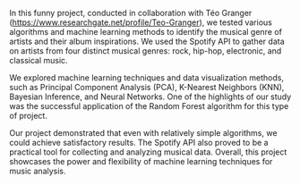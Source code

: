 In this funny project, conducted in collaboration with Téo Granger (https://www.researchgate.net/profile/Teo-Granger), we tested various algorithms and machine learning methods to identify the musical genre of artists and their album inspirations. We used the Spotify API to gather data on artists from four distinct musical genres: rock, hip-hop, electronic, and classical music.

We explored machine learning techniques and data visualization methods, such as Principal Component Analysis (PCA), K-Nearest Neighbors (KNN), Bayesian Inference, and Neural Networks. One of the highlights of our study was the successful application of the Random Forest algorithm for this type of project.

Our project demonstrated that even with relatively simple algorithms, we could achieve satisfactory results. The Spotify API also proved to be a practical tool for collecting and analyzing musical data. Overall, this project showcases the power and flexibility of machine learning techniques for music analysis.
